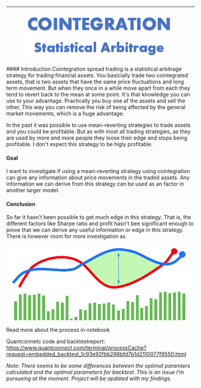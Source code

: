----
<p align="center">
  <img src="img/Cointegration.png" />
</p>
#### Introduction
Cointegration spread trading is a statistical arbitrage strategy for trading financial assets. You basicially trade two cointegrated assets, that is two assets that have the same price fluctuations and long term movement. But when they once in a while move apart from each they tend to revert back to the mean at some point. It's that knowledge you can use to your advantage.
Practically you buy one af the assets and sell the other, This way you can remove the risk of being affected by the general market movements, which is a huge advantage. 

In the past it was possible to use mean-reverting strategies to trade assets and you could be profitable. But as with most all trading strategies, as they are used by more and more people they loose their edge and stops being profitable. I don't expect this strategy to be higly profitable.
#### Goal
I want to investigate if using a mean-reverting strategy using cointegration can give any information about price movements in the traded assets. Any information we can derive from this strategy can be used as an factor in another larger model.

#### Conclusion
So far it hasn't been possible to get much edge in this strategy. That is, the different factors like Sharpe ratio and profit hasn't bee significant enough to prove that we can derive any useful information or edge in this strategy. There is however room for more investigation as 

![Graphs](img/Github_graphs.jpg)

Read more about the process in notebook

Quantconnetc code and backtestreport:</br>
https://www.quantconnect.com/terminal/processCache?request=embedded_backtest_1c93e92fbb296bfd7b1d2110077f9550.html

*Note: There seems to be some differences between the optimal paramters calculated and the optimal parameters for backtest. This is an issue I'm pursueing at the moment. Project will be opdated with my findings.*

<!--stackedit_data:
eyJoaXN0b3J5IjpbLTExNjgwMzQ1NjMsNTI2NTk5NDU0LC01ND
I4NDMyMTgsMTc3MTkwMzA4MSwyMDAzODY4NjUzLDEyOTE5NzMw
MiwxODU1NjQ5ODk3LDEzMzk1NTcxNzMsMTk2NzkyNzU1NCwxMT
MzNTkwNzgyLC0xNDMzNzk4MDcxLC0xMzEzNDM4MTYyLDQ1ODQ2
Mjk3MiwtMTAwMzA4MDYxMiwtMzY4MTg0MTI4XX0=
-->